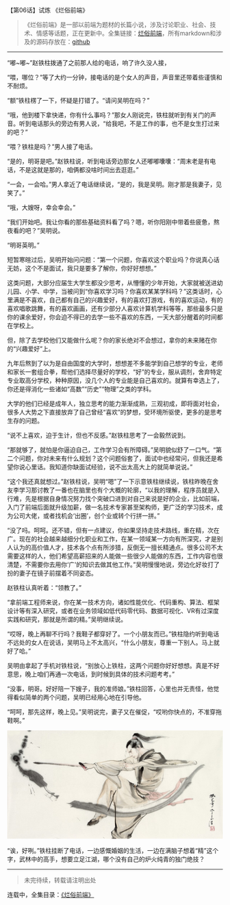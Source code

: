 【第06话】试炼 《烂俗前端》


> 《烂俗前端》是一部以前端为题材的长篇小说，涉及讨论职业、社会、技术、情感等话题，正在更新中。全集链接：[烂俗前端](https://juejin.cn/column/7017997240325111845)，所有markdown和涉及的源码存放在：[github](https://github.com/doterlin/vulgar_fe)

------

“嘟~嘟~”赵铁柱拨通了之前那人给的电话，响了许久没人接，

“喂，哪位？”等了大约一分钟，接电话的是个女人的声音，声音里还带着些谨慎和不耐烦。

“额”铁柱楞了一下，怀疑是打错了。“请问吴明在吗？”

“哦，他到楼下拿快递，你有什么事吗？”那女人刚说完，铁柱就听到有关门的声音。听到电话那头的旁边有男人说，“给我吧，不是工作的事，也不是女生打过来的吧？”

“喂？铁柱是吗？”男人接了电话。

“是的，明哥是吧。”赵铁柱说，听到电话旁边那女人还嘟嘟囔囔：“周末老是有电话，不是这就是那的，咱俩都没啥时间出去逛逛。”

“一会，一会哈。”男人拿近了电话继续说，“是的，我是吴明。刚才那是我妻子，见笑了。”

“哦，大嫂呀，幸会幸会。”

“我们开始吧。我让你看的那些基础资料看了吗？嗯，听你阳刚中带着些疲惫，熬夜看的吧？”吴明说。

“明哥英明。”

短暂寒暄过后，吴明开始问问题：“第一个问题，你喜欢这个职业吗？你说真心话无妨，这个不是面试，我只是要多了解你，你好好想想。”

这类问题，大部分应届生大学生都没少思考，从懵懂的少年开始，大家就被送进幼儿园、小学、中学，当被问到“你喜欢学习吗？你喜欢某某学科吗？”这类话时，心里满是不喜欢，自己都有自己的兴趣爱好，有的喜欢打游戏，有的喜欢运动，有的喜欢唱歌跳舞，有的喜欢画画，还有少部分人喜欢计算机学科等等，那些最多只是你的课余爱好，你会迫不得已的去学一些不喜欢的东西，一天大部分醒着的时间都在学校上。

但，除了去学校他们又能做什么呢？你的家长绝对不会想过，拿你的未来赌在你的“兴趣爱好”上。

九年后熬到了以为是自由国度的大学时，想想差不多能学到自己想学的专业，老师和家长一套组合拳，帮他们选择尽量好的学校，“好”的专业，服从调剂，舍弃特定专业取高分学校，种种原因，没几个人的专业能是自己喜欢的。就算有幸选上了，你还是得消化一些诸如“高数”“历史”“物理”之类的学科。

大学的他们已经是成年人，独立思考的能力渐渐成熟，三观初成，即将面对社会，很多人大势之下直接放弃了自己曾经“喜欢”的梦想，受环境所驱使，更多的是思考生存的问题。

“说不上喜欢，迫于生计，但也不反感。”赵铁柱思考了一会毅然说到。

“那就够了，就怕是你逼迫自己，工作学习会有所障碍。”吴明貌似舒了一口气。“第二个问题，你对未来有什么规划？这个问题俗套了，面试中也经常问，但我还是希望你说心里话。我知道你缺面试经验，说不出太高大上的就简单说说。”

“这个我还真就想过。”赵铁柱说，吴明“嗯”了一下示意铁柱继续说，铁柱昨晚在舍友李学习那讨教了一番也在脑里也有个大概的轮廓，“以我的理解，程序员就是入行难，先是根据自身情况努力找个突破口进到对自己来说是好的企业，比如前端，入门了前端后面就升级加薪，做一名技术专家甚至架构师，更广泛的学习技术，成为公司大佬，或者找机会‘出圈’，创个业或转个行拼一拼。”

“没了吗。呵呵。还不错，但有一点建议，你如果坚持走技术路线，重在精，次在广。现在的社会越来越细分化职业和工作，在某一领域某一方向有所深究，才是别人认为的高价值人才，技术各个点有所涉猎，反倒无一擅长精通点。很多公司不太需要这样的人，他们希望高薪招来的人能做一些很少人能做的东西，工作内容也很清楚，不需要你去用你‘广’的知识去做其他工作。”吴明慢慢地说，旁边化好妆打了扮的妻子在镜子前摆着不同姿态。

赵铁柱认真听着：“领教了。”

“拿前端工程师来说，你在某一技术方向，诸如性能优化、代码重构、算法、框架设计等有深入研究，或者在业务领域如低代码零代码、数据可视化、VR有过深度实践和研究，那就是所谓的精。”吴明继续说。

“哎呀，晚上再聊不行吗？我鞋子都穿好了。一个小朋友而已。”铁柱隐约听到电话不远处的女人在说话，吴明马上不太高兴，“什么小朋友，尊重一下别人。马上就好了哈。”

吴明由拿起了手机对铁柱说，“别放心上铁柱，这两个问题你好好想想。真是不好意思，晚上咱们再通一次电话，到时候到具体的技术问题考考。”

“没事，明哥。好好陪一下嫂子，我的准师娘。”铁柱回答，心里也并无责怪，他觉得看似简单的两个问题，吴明已经用心地在引导他。

“呵呵，那先这样，晚上见。”吴明说完，妻子又在催促，“哎哟你快点的，不准穿拖鞋啊。”

![](./1.jpg)


“诶，好咧。”铁柱挂断了电话，一边感慨婚姻的生活，一边在满脑子想着“精”这个字，武林中的高手，想要立足江湖，哪个没有自己的炉火纯青的独门绝技？


-----

 > 未完待续，转载请注明出处

连载中，全集目录：[《烂俗前端》](https://juejin.cn/column/7017997240325111845)
